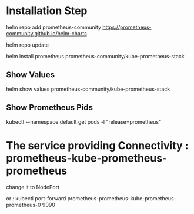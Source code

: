# Installation Step 
helm repo add prometheus-community https://prometheus-community.github.io/helm-charts

helm repo update

helm install prometheus prometheus-community/kube-prometheus-stack

## Show Values 
helm show values prometheus-community/kube-prometheus-stack

## Show Prometheus Pids 
kubectl --namespace default get pods -l "release=prometheus"

# The service providing Connectivity : prometheus-kube-prometheus-prometheus
change it to NodePort 

or :  kubectl port-forward prometheus-prometheus-kube-prometheus-prometheus-0 9090
